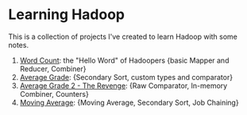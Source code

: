 # Learning Hadoop #
This is a collection of projects I've created to learn Hadoop with some notes.  
  
1. [Word Count](./word_count): the "Hello Word" of Hadoopers {basic Mapper and Reducer, Combiner}
2. [Average Grade](./average_grade): {Secondary Sort, custom types and comparator}
3. [Average Grade 2 - The Revenge](./average_grade_revisited): {Raw Comparator, In-memory Combiner, Counters}
3. [Moving Average](./moving_average): {Moving Average, Secondary Sort, Job Chaining}